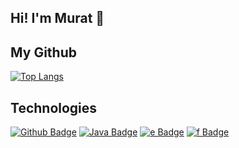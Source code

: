 ## Hi! I'm Murat 👋

## My Github
[![Top Langs](https://github-readme-stats.vercel.app/api/top-langs/?username=muratcelikk&layout=compact)](https://github.com/muratcelikk/github-readme-stats)

## Technologies

[![Github Badge](https://img.shields.io/badge/-Github-000?style=quare&labelColor=000&logo=Github&logoColor=white&link=link)](link) 
[![Java Badge](https://img.shields.io/badge/Java-ED8B00?style=for-the-badge&logo=java&logoColor=white&link=link)](link) 
[![e Badge](https://img.shields.io/badge/LinkedIn-0077B5?style=for-the-badge&logo=linkedin&logoColor=white&link=link)](link) 
[![f Badge](https://img.shields.io/badge/Java-ED8B00?style=for-the-badge&logo=java&logoColor=white&link=link)](link) 
